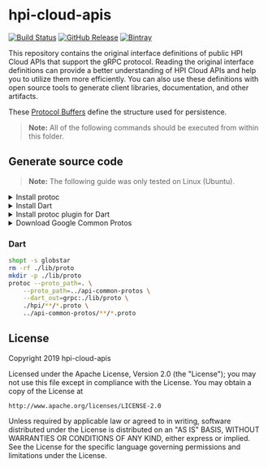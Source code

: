 # hpi-cloud-apis

[![Build Status](https://travis-ci.com/HPI-de/hpi-cloud-apis.svg?branch=dev)](https://travis-ci.com/HPI-de/hpi-cloud-apis)
[![GitHub Release](https://img.shields.io/github/v/release/hpi-de/hpi-cloud-apis?include_prereleases&sort=semver&label=Release)](https://github.com/HPI-de/hpi-cloud-apis/releases)
[![Bintray](https://img.shields.io/bintray/v/hpi/hpi-cloud-mvn/hpi-cloud?label=Bintray)](https://bintray.com/hpi/hpi-cloud-mvn/hpi-cloud/_latestVersion)

This repository contains the original interface definitions of public HPI Cloud APIs that support the gRPC protocol. Reading the original interface definitions can provide a better understanding of HPI Cloud APIs and help you to utilize them more efficiently. You can also use these definitions with open source tools to generate client libraries, documentation, and other artifacts.

These [Protocol Buffers](https://developers.google.com/protocol-buffers/) define the structure used for persistence.


> **Note:** All of the following commands should be executed from within this folder.


## Generate source code

> **Note:** The following guide was only tested on Linux (Ubuntu).

<details>
<summary>Install protoc</summary>

Download release `protoc-<VERSION>-linux-x86_64.zip` from https://github.com/protocolbuffers/protobuf/releases

```sh
sudo apt install autoconf automake libtool curl make g++ unzip
unzip protoc-<VERSION>-linux-x86_64.zip -d protoc3
sudo mv protoc3/bin/* /usr/local/bin/
sudo mv protoc3/include/* /usr/local/include/
sudo chown $USER /usr/local/bin/protoc
sudo chown -R $USER /usr/local/include/google
```
</details>

<details>
<summary>Install Dart</summary>

Source: <https://dart.dev/get-dart>

```sh
sudo apt update
sudo apt install apt-transport-https
sudo sh -c 'curl https://dl-ssl.google.com/linux/linux_signing_key.pub | apt-key add -'
sudo sh -c 'curl https://storage.googleapis.com/download.dartlang.org/linux/debian/dart_stable.list > /etc/apt/sources.list.d/dart_stable.list'
sudo apt update
sudo apt install dart
export PATH=$PATH:/usr/lib/dart/bin
```
</details>

<details>
<summary>Install protoc plugin for Dart</summary>

Source: <https://grpc.io/docs/quickstart/dart>

```sh
pub global activate protoc_plugin
export PATH=$PATH:$HOME/.pub-cache/bin
```
</details>

<details>
<summary>Download Google Common Protos</summary>

```sh
git clone https://github.com/googleapis/api-common-protos.git ../api-common-protos
```
</details>


### Dart

```sh
shopt -s globstar
rm -rf ./lib/proto
mkdir -p ./lib/proto
protoc --proto_path=. \
    --proto_path=../api-common-protos \
    --dart_out=grpc:./lib/proto \
    ./hpi/**/*.proto \
    ../api-common-protos/**/*.proto
```


## License

Copyright 2019 hpi-cloud-apis

Licensed under the Apache License, Version 2.0 (the "License");
you may not use this file except in compliance with the License.
You may obtain a copy of the License at

    http://www.apache.org/licenses/LICENSE-2.0

Unless required by applicable law or agreed to in writing, software
distributed under the License is distributed on an "AS IS" BASIS,
WITHOUT WARRANTIES OR CONDITIONS OF ANY KIND, either express or implied.
See the License for the specific language governing permissions and
limitations under the License.
